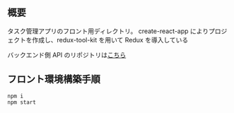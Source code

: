 ## 概要

タスク管理アプリのフロント用ディレクトリ。
create-react-app によりプロジェクトを作成し、redux-tool-kit を用いて Redux を導入している

バックエンド側 API のリポジトリは[こちら](https://github.com/TokuyamaR/api_tasks)

## フロント環境構築手順

```
npm i
npm start
```
